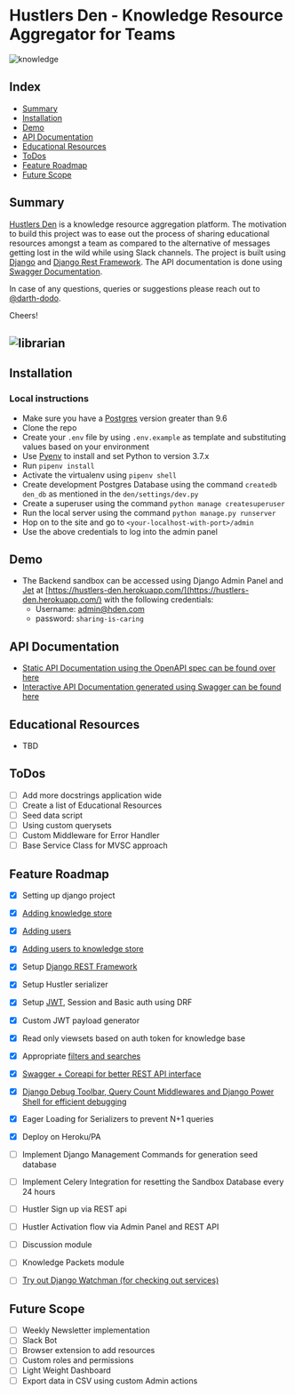 # Hustlers Den - Knowledge Resource Aggregator for Teams

![knowledge](https://media.giphy.com/media/TI32JwHmWQEi4/giphy.gif)

## Index
- [Summary](#summary)
- [Installation](#installation)
- [Demo](#demo)
- [API Documentation](#api-documentation)
- [Educational Resources](#educational-resources)
- [ToDos](#todos)
- [Feature Roadmap](#feature-roadmap)
- [Future Scope](#future-scope)

## Summary
[Hustlers Den](https://hustlers-den.herokuapp.com/) is a knowledge resource aggregation platform. The motivation to build this project was to ease out the process of sharing educational resources amongst a team as compared to the alternative of messages getting lost in the wild while using Slack channels. The project is built using [Django](https://www.djangoproject.com/) and [Django Rest Framework](https://www.django-rest-framework.org/). The API documentation is done using [Swagger Documentation](https://hustlers-den.herokuapp.com/swagger-docs/).

In case of any questions, queries or suggestions please reach out to [@darth-dodo](https://github.com/darth-dodo).

Cheers!

![librarian](https://media.giphy.com/media/l0HlMEi55YsfXyzMk/source.gif)
--

## Installation
### Local instructions
- Make sure you have a [Postgres](http://postgresguide.com/) version greater than 9.6
- Clone the repo
- Create your `.env` file by using `.env.example` as template and substituting values based on your environment
- Use [Pyenv](https://github.com/pyenv/pyenv) to install and set Python to version 3.7.x
- Run `pipenv install`
- Activate the virtualenv using `pipenv shell`
- Create development Postgres Database using the command `createdb den_db` as mentioned in the `den/settings/dev.py`
- Create a superuser using the command `python manage createsuperuser`
- Run the local server using the command `python manage.py runserver`
- Hop on to the site and go to `<your-localhost-with-port>/admin`
- Use the above credentials to log into the admin panel

## Demo
- The Backend sandbox can be accessed using Django Admin Panel and [Jet](https://github.com/geex-arts/django-jet) at [https://hustlers-den.herokuapp.com/](https://hustlers-den.herokuapp.com/) with the following credentials:
  - Username: admin@hden.com
  - password: `sharing-is-caring`

## API Documentation
- [Static API Documentation using the OpenAPI spec can be found over here](https://hustlers-den.herokuapp.com/docs)
- [Interactive API Documentation generated using Swagger can be found here](https://hustlers-den.herokuapp.com/swagger-docs)

## Educational Resources
- TBD


## ToDos
- [ ] Add more docstrings application wide
- [ ] Create a list of Educational Resources
- [ ] Seed data script
- [ ] Using custom querysets
- [ ] Custom Middleware for Error Handler
- [ ] Base Service Class for MVSC approach

## Feature Roadmap

- [x] Setting up django project
- [x] [Adding knowledge store](https://github.com/darth-dodo/hustlers-den/pull/2)
- [x] [Adding users](https://github.com/darth-dodo/hustlers-den/pull/5)
- [x] [Adding users to knowledge store](https://github.com/darth-dodo/hustlers-den/pull/6)
- [x] Setup [Django REST Framework](http://www.django-rest-framework.org/)
- [x] Setup Hustler serializer
- [x] Setup [JWT](https://github.com/GetBlimp/django-rest-framework-jwt), Session and Basic auth using DRF
- [x] Custom JWT payload generator
- [x] Read only viewsets based on auth token for knowledge base
- [x] Appropriate [filters and searches](https://github.com/carltongibson/django-filter)
- [x] [Swagger + Coreapi for better REST API interface](https://github.com/darth-dodo/hustlers-den/pull/10)
- [x] [Django Debug Toolbar, Query Count Middlewares and Django Power Shell for efficient debugging](https://github.com/darth-dodo/hustlers-den/pull/11)
- [x] Eager Loading for Serializers to prevent N+1 queries
- [x] Deploy on Heroku/PA
- [ ] Implement Django Management Commands for generation seed database
- [ ] Implement Celery Integration for resetting the Sandbox Database every 24 hours
- [ ] Hustler Sign up via REST api
- [ ] Hustler Activation flow via Admin Panel and REST API
- [ ] Discussion module
- [ ] Knowledge Packets module
- [ ] [Try out Django Watchman (for checking out services)](https://github.com/mwarkentin/django-watchman)


## Future Scope
- [ ] Weekly Newsletter implementation
- [ ] Slack Bot
- [ ] Browser extension to add resources
- [ ] Custom roles and permissions
- [ ] Light Weight Dashboard
- [ ] Export data in CSV using custom Admin actions

